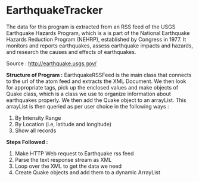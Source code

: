 # EarthquakeTracker

The data for this program is extracted from an RSS feed of the USGS Earthquake  Hazards Program, which is a is part of the National Earthquake Hazards Reduction Program (NEHRP), established by Congress in 1977. It monitors and reports earthquakes, assess earthquake impacts and hazards, and research the causes and effects of earthquakes.  

Source : http://earthquake.usgs.gov/  

<b>Structure of Program :</b>
EarthquakeRSSFeed is the main class that connects to the url of the atom feed and extracts the XML Document. We then look for appropriate tags, pick up the enclosed values and make objects of Quake class, which is a class we use to organize information about earthquakes properly. We then add the Quake object to an arrayList. This arrayList is then queried as per user choice in the following ways :   

1. By Intensity Range
2. By Location (i.e, latitude and longitude)
3. Show all records  

<b>Steps Followed : </b>   
1. Make HTTP Web request to Earthquake rss feed  
2. Parse the text response stream as XML  
3. Loop over the XML to get the data we need  
4. Create Quake objects and add them to a dynamic ArrayList  
